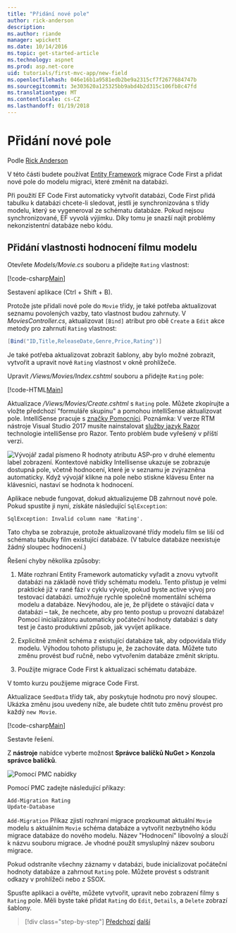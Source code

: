 ```yaml
---
title: "Přidání nové pole"
author: rick-anderson
description: 
ms.author: riande
manager: wpickett
ms.date: 10/14/2016
ms.topic: get-started-article
ms.technology: aspnet
ms.prod: asp.net-core
uid: tutorials/first-mvc-app/new-field
ms.openlocfilehash: 046e16b1a9581edb2be9a2315cf7f2677684747b
ms.sourcegitcommit: 3e303620a125325bb9abd4b2d315c106fb8c47fd
ms.translationtype: MT
ms.contentlocale: cs-CZ
ms.lasthandoff: 01/19/2018
---
```

# <a name="adding-a-new-field"></a>Přidání nové pole

Podle [Rick Anderson](https://twitter.com/RickAndMSFT)

V této části budete používat [Entity Framework](https://docs.microsoft.com/ef/core/get-started/aspnetcore/new-db) migrace Code First a přidat nové pole do modelu migraci, které změnit na databázi.

Při použití EF Code First automaticky vytvořit databázi, Code First přidá tabulku k databázi chcete-li sledovat, jestli je synchronizována s třídy modelu, který se vygeneroval ze schématu databáze. Pokud nejsou synchronizované, EF vyvolá výjimku. Díky tomu je snazší najít problémy nekonzistentní databáze nebo kódu.

## <a name="adding-a-rating-property-to-the-movie-model"></a>Přidání vlastnosti hodnocení filmu modelu

Otevřete *Models/Movie.cs* souboru a přidejte `Rating` vlastnost:

[!code-csharp[Main](start-mvc/sample/MvcMovie/Models/MovieDateRating.cs?highlight=11&range=7-18)]

Sestavení aplikace (Ctrl + Shift + B).

Protože jste přidali nové pole do `Movie` třídy, je také potřeba aktualizovat seznamu povolených vazby, tato vlastnost budou zahrnuty. V *MoviesController.cs*, aktualizovat `[Bind]` atribut pro obě `Create` a `Edit` akce metody pro zahrnutí `Rating` vlastnost:

```csharp
[Bind("ID,Title,ReleaseDate,Genre,Price,Rating")]
   ```

Je také potřeba aktualizovat zobrazit šablony, aby bylo možné zobrazit, vytvořit a upravit nové `Rating` vlastnost v okně prohlížeče.

Upravit */Views/Movies/Index.cshtml* souboru a přidejte `Rating` pole:

[!code-HTML[Main](start-mvc/sample/MvcMovie/Views/Movies/IndexGenreRating.cshtml?highlight=17,39&range=24-64)]

Aktualizace */Views/Movies/Create.cshtml* s `Rating` pole. Můžete zkopírujte a vložte předchozí "formuláře skupinu" a pomohou intelliSense aktualizovat pole. IntelliSense pracuje s [značky Pomocníci](xref:mvc/views/tag-helpers/intro). Poznámka: V verze RTM nástroje Visual Studio 2017 musíte nainstalovat [služby jazyk Razor](https://marketplace.visualstudio.com/items?itemName=ms-madsk.RazorLanguageServices) technologie intelliSense pro Razor. Tento problém bude vyřešený v příští verzi.

![Vývojář zadal písmeno R hodnoty atributu ASP-pro v druhé elementu label zobrazení. Kontextové nabídky Intellisense ukazuje se zobrazuje dostupná pole, včetně hodnocení, které je v seznamu je zvýrazněna automaticky. Když vývojář klikne na pole nebo stiskne klávesu Enter na klávesnici, nastaví se hodnota k hodnocení.](new-field/_static/cr.png)

Aplikace nebude fungovat, dokud aktualizujeme DB zahrnout nové pole. Pokud spustíte ji nyní, získáte následující `SqlException`:

`SqlException: Invalid column name 'Rating'.`

Tato chyba se zobrazuje, protože aktualizované třídy modelu film se liší od schématu tabulky film existující databáze. (V tabulce databáze neexistuje žádný sloupec hodnocení.)

Řešení chyby několika způsoby:

1. Máte rozhraní Entity Framework automaticky vyřadit a znovu vytvořit databázi na základě nové třídy schématu modelu. Tento přístup je velmi praktické již v rané fázi v cyklu vývoje, pokud byste active vývoj pro testovací databázi. umožňuje rychle společně momentální schéma modelu a databáze. Nevýhodou, ale je, že přijdete o stávající data v databázi – tak, že nechcete, aby pro tento postup u provozní databáze! Pomocí inicializátoru automaticky počáteční hodnoty databázi s daty test je často produktivní způsob, jak vyvíjet aplikace.

2. Explicitně změnit schéma z existující databáze tak, aby odpovídala třídy modelu. Výhodou tohoto přístupu je, že zachováte data. Můžete tuto změnu provést buď ručně, nebo vytvořením databáze změnit skriptu.

3. Použijte migrace Code First k aktualizaci schématu databáze.

V tomto kurzu použijeme migrace Code First.

Aktualizace `SeedData` třídy tak, aby poskytuje hodnotu pro nový sloupec. Ukázka změnu jsou uvedeny níže, ale budete chtít tuto změnu provést pro každý `new Movie`.

[!code-csharp[Main](start-mvc/sample/MvcMovie/Models/SeedDataRating.cs?name=snippet1&highlight=6)]

Sestavte řešení.

Z **nástroje** nabídce vyberte možnost **Správce balíčků NuGet > Konzola správce balíčků**.

  ![Pomocí PMC nabídky](adding-model/_static/pmc.png)

Pomocí PMC zadejte následující příkazy:

```powershell
Add-Migration Rating
Update-Database
```

`Add-Migration` Příkaz zjistí rozhraní migrace prozkoumat aktuální `Movie` modelu s aktuálním `Movie` schéma databáze a vytvořit nezbytného kódu migrace databáze do nového modelu. Název "Hodnocení" libovolný a slouží k názvu souboru migrace. Je vhodné použít smysluplný název souboru migrace.

Pokud odstraníte všechny záznamy v databázi, bude inicializovat počáteční hodnoty databáze a zahrnout `Rating` pole. Můžete provést s odstranit odkazy v prohlížeči nebo z SSOX.

Spusťte aplikaci a ověřte, můžete vytvořit, upravit nebo zobrazení filmy s `Rating` pole. Měli byste také přidat `Rating` do `Edit`, `Details`, a `Delete` zobrazí šablony.

>[!div class="step-by-step"]
[Předchozí](search.md)
[další](validation.md)  
